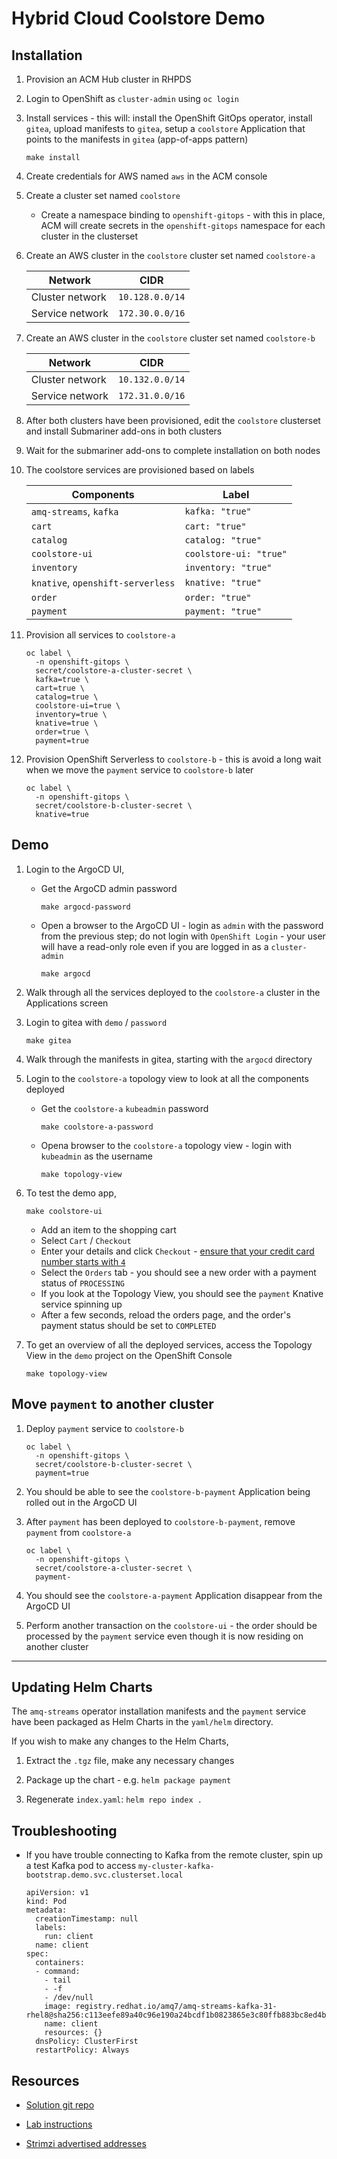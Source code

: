 # Hybrid Cloud Coolstore Demo

## Installation

01. Provision an ACM Hub cluster in RHPDS

01. Login to OpenShift as `cluster-admin` using `oc login`

01. Install services - this will: install the OpenShift GitOps operator, install `gitea`, upload manifests to `gitea`, setup a `coolstore` Application that points to the manifests in `gitea` (app-of-apps pattern)

		make install

01. Create credentials for AWS named `aws` in the ACM console

01. Create a cluster set named `coolstore`

	* Create a namespace binding to `openshift-gitops` - with this in place, ACM will create secrets in the `openshift-gitops` namespace for each cluster in the clusterset

01. Create an AWS cluster in the `coolstore` cluster set named `coolstore-a`

	|Network|CIDR|
	|---|---|
	|Cluster network|`10.128.0.0/14`|
	|Service network|`172.30.0.0/16`|

01. Create an AWS cluster in the `coolstore` cluster set named `coolstore-b`

	|Network|CIDR|
	|---|---|
	|Cluster network|`10.132.0.0/14`|
	|Service network|`172.31.0.0/16`|

01. After both clusters have been provisioned, edit the `coolstore` clusterset and install Submariner add-ons in both clusters

01. Wait for the submariner add-ons to complete installation on both nodes

01. The coolstore services are provisioned based on labels

	|Components|Label|
	|---|---|
	|`amq-streams`, `kafka`|`kafka: "true"`|
	|`cart`|`cart: "true"`|
	|`catalog`|`catalog: "true"`|
	|`coolstore-ui`|`coolstore-ui: "true"`|
	|`inventory`|`inventory: "true"`|
	|`knative`, `openshift-serverless`|`knative: "true"`|
	|`order`|`order: "true"`|
	|`payment`|`payment: "true"`|

01. Provision all services to `coolstore-a`

		oc label \
		  -n openshift-gitops \
		  secret/coolstore-a-cluster-secret \
		  kafka=true \
		  cart=true \
		  catalog=true \
		  coolstore-ui=true \
		  inventory=true \
		  knative=true \
		  order=true \
		  payment=true

01. Provision OpenShift Serverless to `coolstore-b` - this is avoid a long wait when we move the `payment` service to `coolstore-b` later

		oc label \
		  -n openshift-gitops \
		  secret/coolstore-b-cluster-secret \
		  knative=true


## Demo

01. Login to the ArgoCD UI,

	*   Get the ArgoCD admin password

			make argocd-password

	*   Open a browser to the ArgoCD UI - login as `admin` with the password from the previous step; do not login with `OpenShift Login` - your user will have a read-only role even if you are logged in as a `cluster-admin`

			make argocd

01. Walk through all the services deployed to the `coolstore-a` cluster in the Applications screen

01. Login to gitea with `demo` / `password`

		make gitea

01. Walk through the manifests in gitea, starting with the `argocd` directory

01. Login to the `coolstore-a` topology view to look at all the components deployed

	*   Get the `coolstore-a` `kubeadmin` password

			make coolstore-a-password

	*   Opena browser to the `coolstore-a` topology view - login with `kubeadmin` as the username

			make topology-view

01. To test the demo app,

		make coolstore-ui

	* Add an item to the shopping cart
	* Select `Cart` / `Checkout`
	* Enter your details and click `Checkout` - [ensure that your credit card number starts with `4`](https://github.com/RedHat-Middleware-Workshops/cloud-native-workshop-v2-labs-solutions/blob/c32daed7aa7c803b1a29fbe56be350bf4a5e6be2/m4/payment-service/src/main/java/com/redhat/cloudnative/PaymentResource.java#L61)
	* Select the `Orders` tab - you should see a new order with a payment status of `PROCESSING`
	* If you look at the Topology View, you should see the `payment` Knative service spinning up
	* After a few seconds, reload the orders page, and the order's payment status should be set to `COMPLETED`

01. To get an overview of all the deployed services, access the Topology View in the `demo` project on the OpenShift Console

		make topology-view


## Move `payment` to another cluster

01. Deploy `payment` service to `coolstore-b`

		oc label \
		  -n openshift-gitops \
		  secret/coolstore-b-cluster-secret \
		  payment=true

01. You should be able to see the `coolstore-b-payment` Application being rolled out in the ArgoCD UI

01. After `payment` has been deployed to `coolstore-b-payment`, remove `payment` from `coolstore-a`

		oc label \
		  -n openshift-gitops \
		  secret/coolstore-a-cluster-secret \
		  payment-

01. You should see the `coolstore-a-payment` Application disappear from the ArgoCD UI

01. Perform another transaction on the `coolstore-ui` - the order should be processed by the `payment` service even though it is now residing on another cluster

---

## Updating Helm Charts

The `amq-streams` operator installation manifests and the `payment` service have been packaged as Helm Charts in the `yaml/helm` directory.

If you wish to make any changes to the Helm Charts,

01. Extract the `.tgz` file, make any necessary changes

01. Package up the chart - e.g. `helm package payment`

01. Regenerate `index.yaml`: `helm repo index .`


## Troubleshooting

*   If you have trouble connecting to Kafka from the remote cluster, spin up a test Kafka pod to access `my-cluster-kafka-bootstrap.demo.svc.clusterset.local`

		apiVersion: v1
		kind: Pod
		metadata:
		  creationTimestamp: null
		  labels:
		    run: client
		  name: client
		spec:
		  containers:
		  - command:
		    - tail
		    - -f
		    - /dev/null
		    image: registry.redhat.io/amq7/amq-streams-kafka-31-rhel8@sha256:c113eefe89a40c96e190a24bcdf1b0823865e3c80ffb883bc8ed4b7bb2661df6
		    name: client
		    resources: {}
		  dnsPolicy: ClusterFirst
		  restartPolicy: Always


## Resources

* [Solution git repo](https://github.com/RedHat-Middleware-Workshops/cloud-native-workshop-v2-labs-solutions/tree/ocp-4.9/m4)

* [Lab instructions](http://guides-m4-labs-infra.6923.rh-us-east-1.openshiftapps.com/workshop/cloudnative/lab/high-performing-cache-services)

* [Strimzi advertised addresses](https://strimzi.io/docs/operators/latest/configuring.html#property-listener-config-broker-reference)
